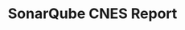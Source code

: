 ---
title: SonarQube CNES Report
layout: plugin
homepage: https://github.com/cnescatlab/sonar-cnes-report
organization: CNES
organization_url: https://cnes.fr/
download_url: https://github.com/cnescatlab/sonar-cnes-report/releases/download/4.1.2/sonar-cnes-report-4.1.2.jar
download_version: 4.1.2
download_description: Fix issues on the project name on Windows, a warning in logs, Security Hotspots categories and missing information for external issues.
download_date: 2022-06-13
license: GPL-3.0
developers: Benoît Garçon,Alexis Chatillon,Louis Martin,Erwan Gauduchon
sonarqube_version: 8.9.10
category: visualization/reporting
description: CNES plugin that allows users to download a bundle of project reports in multiple formats.
details: 
warning: The marketplace version of this plugin is not supported in 9.9 LTS or 10.x LATEST
alternative: bitegardenReport
seo:
  name: SonarQube CNES Report
  headline: SonarQube CNES Report - SonarQube Plugin
  type: ItemPage

---